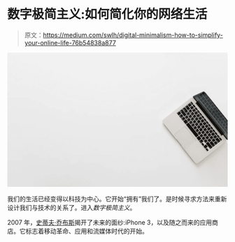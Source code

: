 # 数字极简主义:如何简化你的网络生活

> 原文：<https://medium.com/swlh/digital-minimalism-how-to-simplify-your-online-life-76b54838a877>

![](img/bec658f8bac434eb46d2e922d4780014.png)

我们的生活已经变得以科技为中心。它开始“拥有”我们了。是时候寻求方法来重新设计我们与技术的关系了。进入*数字极简主义*。

2007 年，[史蒂夫·乔布斯](http://www.dansilvestre.com/steve-jobs-success/)揭开了未来的面纱:iPhone 3，以及随之而来的应用商店。它标志着移动革命、应用和流媒体时代的开始。